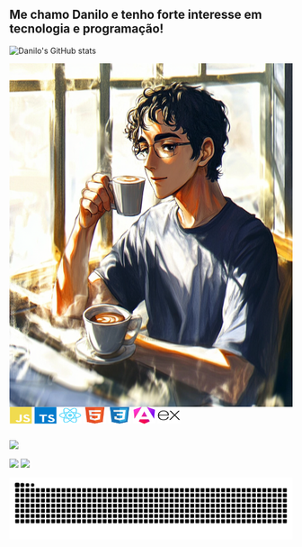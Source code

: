 ## Me chamo Danilo e tenho forte interesse em tecnologia e programação!

![Danilo's GitHub stats](https://github-readme-stats.vercel.app/api?username=DaniloVitoria&show_icons=true&theme=transparent)

<span> <img align="right" alt="picture" src="./img/allanrds_creeate_a_image_chill_of_a_person_take_a_coffe_in_th_9be48a83-1426-4fc8-a2cd-75518dcf03b2_2.png"> </span>

<div style="display: inline_block"><br>
  <img align="center" alt="Danilo-Js" height="30" width="40" src="https://raw.githubusercontent.com/devicons/devicon/master/icons/javascript/javascript-plain.svg">
  <img align="center" alt="Danilo-Ts" height="30" width="40" src="https://raw.githubusercontent.com/devicons/devicon/master/icons/typescript/typescript-plain.svg">
  <img align="center" alt="Danilo-React" height="30" width="40" src="https://raw.githubusercontent.com/devicons/devicon/master/icons/react/react-original.svg">
  <img align="center" alt="Danilo-HTML" height="30" width="40" src="https://raw.githubusercontent.com/devicons/devicon/master/icons/html5/html5-original.svg">
  <img align="center" alt="Danilo-CSS" height="30" width="40" src="https://raw.githubusercontent.com/devicons/devicon/master/icons/css3/css3-original.svg">
  <img align="center" alt="Danilo-angular" height="30" width="40" src="https://raw.githubusercontent.com/devicons/devicon/master/icons/angular/angular-original.svg">
  <img align="center" alt="Danilo-express" height="30" width="40" src="https://raw.githubusercontent.com/devicons/devicon/master/icons/express/express-original.svg">
</div>
  
  ##
 
<div> 
  
  <a href="https://www.instagram.com/daniloricardost/" target="_blank"><img src="https://img.shields.io/badge/-Instagram-%23E4405F?style=for-the-badge&logo=instagram&logoColor=white" target="_blank"></a>
 
  <a href = "mailto:danilovitoriastf@gmail.com"><img src="https://img.shields.io/badge/-Gmail-%23333?style=for-the-badge&logo=gmail&logoColor=white" target="_blank"></a>
  <a href="https://www.linkedin.com/in/danilo-ricardo-788165310/" target="_blank"><img src="https://img.shields.io/badge/-LinkedIn-%230077B5?style=for-the-badge&logo=linkedin&logoColor=white" target="_blank"></a> 
  
</div>


![snake gif](https://github.com/DaniloVitoria/DaniloVitoria/blob/output/github-contribution-grid-snake.svg)
